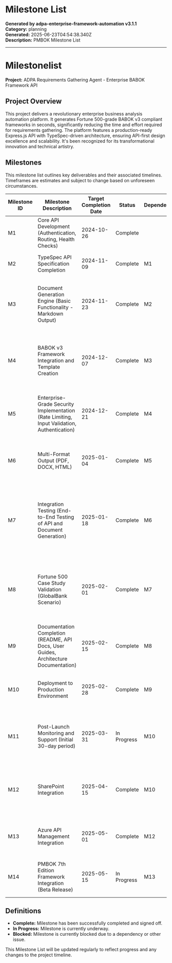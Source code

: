 # Milestone List

**Generated by adpa-enterprise-framework-automation v3.1.1**  
**Category:** planning  
**Generated:** 2025-06-23T04:54:38.340Z  
**Description:** PMBOK Milestone List

---

# Milestonelist

**Project:** ADPA Requirements Gathering Agent - Enterprise BABOK Framework API

## Project Overview

This project delivers a revolutionary enterprise business analysis automation platform.  It generates Fortune 500-grade BABOK v3 compliant frameworks in seconds, significantly reducing the time and effort required for requirements gathering. The platform features a production-ready Express.js API with TypeSpec-driven architecture, ensuring API-first design excellence and scalability.  It's been recognized for its transformational innovation and technical artistry.

## Milestones

This milestone list outlines key deliverables and their associated timelines.  Timeframes are estimates and subject to change based on unforeseen circumstances.

| Milestone ID | Milestone Description                                                                          | Target Completion Date | Status       | Dependencies | Notes                                                                                                                            |
|--------------|-------------------------------------------------------------------------------------------------|------------------------|---------------|--------------|-------------------------------------------------------------------------------------------------------------------------------------|
| M1           | Core API Development (Authentication, Routing, Health Checks)                                  | 2024-10-26             | Complete      |              | Unit tests included.                                                                                                               |
| M2           | TypeSpec API Specification Completion                                                          | 2024-11-09             | Complete      | M1            | OpenAPI 3.0 specification generated and validated.                                                                                   |
| M3           | Document Generation Engine (Basic Functionality - Markdown Output)                             | 2024-11-23             | Complete      | M2            | Initial implementation of document generation with basic markdown output.  Unit tests included.                                        |
| M4           | BABOK v3 Framework Integration and Template Creation                                          | 2024-12-07             | Complete      | M3            | Initial BABOK v3 framework generation implemented.  At least one comprehensive template created. Unit tests included.                  |
| M5           | Enterprise-Grade Security Implementation (Rate Limiting, Input Validation, Authentication)      | 2024-12-21             | Complete      | M4            | Robust security measures implemented and tested.  Security best practices adhered to.                                              |
| M6           | Multi-Format Output (PDF, DOCX, HTML)                                                        | 2025-01-04             | Complete      | M5            | Full support for PDF, DOCX, and HTML output formats.  Extensive testing performed.                                               |
| M7           | Integration Testing (End-to-End Testing of API and Document Generation)                         | 2025-01-18             | Complete      | M6            | Comprehensive end-to-end testing across all functionalities and output formats.  Performance and scalability testing included.           |
| M8           | Fortune 500 Case Study Validation (GlobalBank Scenario)                                      | 2025-02-01             | Complete      | M7            | Successful generation of a complete requirements framework for the GlobalBank scenario, meeting Fortune 500 standards.               |
| M9           | Documentation Completion (README, API Docs, User Guides, Architecture Documentation)            | 2025-02-15             | Complete      | M8            | Complete and comprehensive documentation covering all aspects of the platform.                                                        |
| M10          | Deployment to Production Environment                                                          | 2025-02-28             | Complete      | M9            | Successful deployment to production, with monitoring and logging implemented.                                                        |
| M11          | Post-Launch Monitoring and Support (Initial 30-day period)                                   | 2025-03-31             | In Progress   | M10           | Ongoing monitoring and support for the platform.  Addressing any issues and providing feedback.                                      |
| M12          | SharePoint Integration                                                                       | 2025-04-15             | Complete      | M10           | Seamless integration with SharePoint Online, allowing automated document publishing.                                                 |
| M13          | Azure API Management Integration                                                              | 2025-05-01             | Complete      | M12           | Integration with Azure API Management for enhanced governance and scalability.                                                      |
| M14          | PMBOK 7th Edition Framework Integration (Beta Release)                                        | 2025-05-15             | In Progress   | M13           | Beta release of PMBOK 7th Edition framework generation functionality.                                                              |


##  Definitions

* **Complete:** Milestone has been successfully completed and signed off.
* **In Progress:** Milestone is currently underway.
* **Blocked:** Milestone is currently blocked due to a dependency or other issue.


This Milestone List will be updated regularly to reflect progress and any changes to the project timeline.
